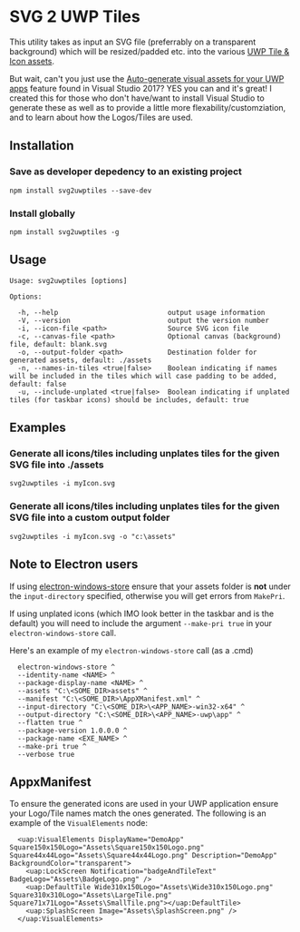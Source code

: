 # SVG 2 UWP Tiles

This utility takes as input an SVG file (preferrably on a transparent background) which will be resized/padded etc. into the various [UWP Tile & Icon assets](https://docs.microsoft.com/en-us/windows/uwp/controls-and-patterns/tiles-and-notifications-app-assets).

But wait, can't you just use the [Auto-generate visual assets for your UWP apps](https://blogs.windows.com/buildingapps/2017/03/07/visual-studio-2017-now-ready-windows-application-development-needs/#ELgkBgKoWGSGx8cs.97) feature found in Visual Studio 2017? YES you can and it's great! I created this for those who don't have/want to install Visual Studio to generate these as well as to provide a little more flexability/customziation, and to learn about how the Logos/Tiles are used.

## Installation

### Save as developer depedency to an existing project

    npm install svg2uwptiles --save-dev

### Install globally

    npm install svg2uwptiles -g

## Usage

    Usage: svg2uwptiles [options]

    Options:

      -h, --help                           output usage information
      -V, --version                        output the version number
      -i, --icon-file <path>               Source SVG icon file
      -c, --canvas-file <path>             Optional canvas (background) file, default: blank.svg
      -o, --output-folder <path>           Destination folder for generated assets, default: ./assets
      -n, --names-in-tiles <true|false>    Boolean indicating if names will be included in the tiles which will case padding to be added, default: false
      -u, --include-unplated <true|false>  Boolean indicating if unplated tiles (for taskbar icons) should be includes, default: true


## Examples

### Generate all icons/tiles including unplates tiles for the given SVG file into ./assets

    svg2uwptiles -i myIcon.svg


### Generate all icons/tiles including unplates tiles for the given SVG file into a custom output folder

    svg2uwptiles -i myIcon.svg -o "c:\assets"

## Note to Electron users

If using [electron-windows-store](https://github.com/felixrieseberg/electron-windows-store) ensure that your assets folder is **not** under the `input-directory` specified, otherwise you will get errors from `MakePri`.

If using unplated icons (which IMO look better in the taskbar and is the default) you will need to include the argument `--make-pri true` in your `electron-windows-store` call.

Here's an example of my `electron-windows-store` call (as a .cmd)


      electron-windows-store ^
      --identity-name <NAME> ^
      --package-display-name <NAME> ^
      --assets "C:\<SOME_DIR>assets" ^
      --manifest "C:\<SOME_DIR>\AppXManifest.xml" ^
      --input-directory "C:\<SOME_DIR>\<APP_NAME>-win32-x64" ^
      --output-directory "C:\<SOME_DIR>\<APP_NAME>-uwp\app" ^
      --flatten true ^
      --package-version 1.0.0.0 ^
      --package-name <EXE_NAME> ^
      --make-pri true ^
      --verbose true

## AppxManifest

To ensure the generated icons are used in your UWP application ensure your Logo/Tile names match the ones generated. The following is an example of the `VisualElements` node:

      <uap:VisualElements DisplayName="DemoApp" Square150x150Logo="Assets\Square150x150Logo.png" Square44x44Logo="Assets\Square44x44Logo.png" Description="DemoApp" BackgroundColor="transparent">
        <uap:LockScreen Notification="badgeAndTileText" BadgeLogo="Assets\BadgeLogo.png" />
        <uap:DefaultTile Wide310x150Logo="Assets\Wide310x150Logo.png" Square310x310Logo="Assets\LargeTile.png" Square71x71Logo="Assets\SmallTile.png"></uap:DefaultTile>
        <uap:SplashScreen Image="Assets\SplashScreen.png" />
      </uap:VisualElements>